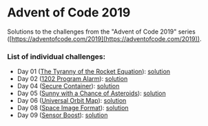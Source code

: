 # Advent of Code 2019

Solutions to the challenges from the "Advent of Code 2019" series
([https://adventofcode.com/2019](https://adventofcode.com/2019)).

### List of individual challenges:
- Day 01 ([The Tyranny of the Rocket Equation](https://adventofcode.com/2019/day/1)): [solution](https://github.com/agral/CompetitiveProgramming/blob/master/AoC2019/01/aoc2019_day01_ans.cpp)
- Day 02 ([1202 Program Alarm](https://adventofcode.com/2019/day/2)): [solution](https://github.com/agral/CompetitiveProgramming/blob/master/AoC2019/02/aoc2019_day02_ans.cpp)
- Day 04 ([Secure Container](https://adventofcode.com/2019/day/2)): [solution](https://github.com/agral/CompetitiveProgramming/blob/master/AoC2019/04/aoc2019_day04_ans.cpp)
- Day 05 ([Sunny with a Chance of Asteroids](https://adventofcode.com/2019/day/5)): [solution](https://github.com/agral/CompetitiveProgramming/blob/master/AoC2019/05/aoc2019_day05_ans.cpp)
- Day 06 ([Universal Orbit Map](https://adventofcode.com/2019/day/6)): [solution](https://github.com/agral/CompetitiveProgramming/blob/master/AoC2019/06/aoc2019_day06_ans.cpp)
- Day 08 ([Space Image Format](https://adventofcode.com/2019/day/8)): [solution](https://github.com/agral/CompetitiveProgramming/blob/master/AoC2019/08/aoc2019_day08_ans.cpp)
- Day 09 ([Sensor Boost](https://adventofcode.com/2019/day/9)): [solution](https://github.com/agral/CompetitiveProgramming/blob/master/AoC2019/09/aoc2019_day09_ans.cpp)

